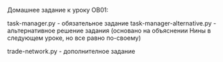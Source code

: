 Домашнее задание к уроку OB01:

task-manager.py - обязательное задание
task-manager-alternative.py - альтернативное решение задания (основано на объяснении Нины в следующем уроке, но все равно по-своему)

trade-network.py - дополнителное задание
